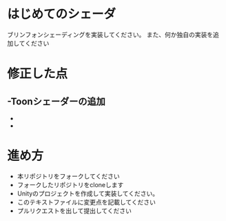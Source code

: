 # はじめてのシェーダ

ブリンフォンシェーディングを実装してください。
また、何か独自の実装を追加してください

# 修正した点

-Toonシェーダーの追加
-
-
-

# 進め方

- 本リポジトリをフォークしてください
- フォークしたリポジトリをcloneします
- Unityのプロジェクトを作成して実装してください。
- このテキストファイルに変更点を記載してください
- プルリクエストを出して提出してください

